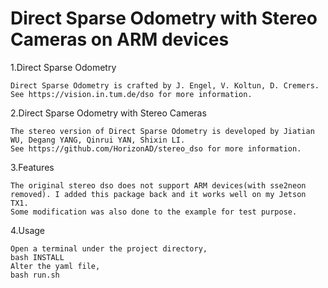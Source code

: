 ﻿# Direct Sparse Odometry with Stereo Cameras on ARM devices

1.Direct Sparse Odometry

	Direct Sparse Odometry is crafted by J. Engel, V. Koltun, D. Cremers.
	See https://vision.in.tum.de/dso for more information.

2.Direct Sparse Odometry with Stereo Cameras

	The stereo version of Direct Sparse Odometry is developed by Jiatian WU, Degang YANG, Qinrui YAN, Shixin LI.
	See https://github.com/HorizonAD/stereo_dso for more information.

3.Features

	The original stereo dso does not support ARM devices(with sse2neon removed). I added this package back and it works well on my Jetson TX1.
	Some modification was also done to the example for test purpose.

4.Usage 

	Open a terminal under the project directory,
	bash INSTALL
	Alter the yaml file,
	bash run.sh
	
